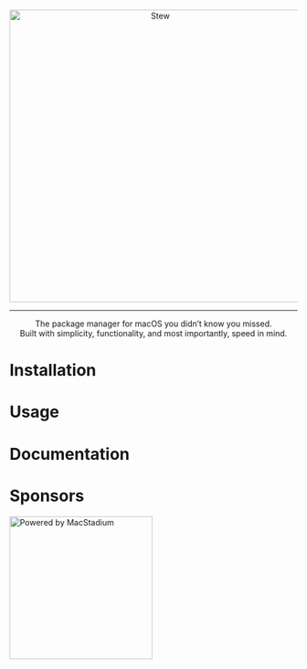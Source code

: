 <p align="center">
  <br />
  <img src="https://raw.githubusercontent.com/stewproject/branding/main/logos/rounded/rounded.svg" alt="Stew" width="512" height="512">
  <hr />
</p>
<p align="center">
  The package manager for macOS you didn’t know you missed. <br />
  Built with simplicity, functionality, and most importantly, speed in mind.
</p>

# Installation

# Usage

# Documentation

# Sponsors

<img src="https://uploads-ssl.webflow.com/5ac3c046c82724970fc60918/5c019d917bba312af7553b49_MacStadium-developerlogo.png" alt="Powered by MacStadium" width="250"/>
